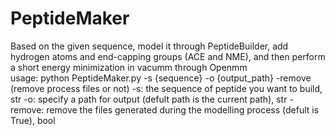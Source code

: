 # PeptideMaker
Based on the given sequence, model it through PeptideBuilder, add hydrogen atoms and end-capping groups (ACE and NME), and then perform a short energy minimization in vacumm through Openmm<br>
usage: python PeptideMaker.py -s {sequence} -o {output_path} -remove (remove process files or not)
-s: the sequence of peptide you want to build, str
-o: specify a path for output (defult path is the current path), str
-remove: remove the files generated during the modelling process (defult is True), bool
